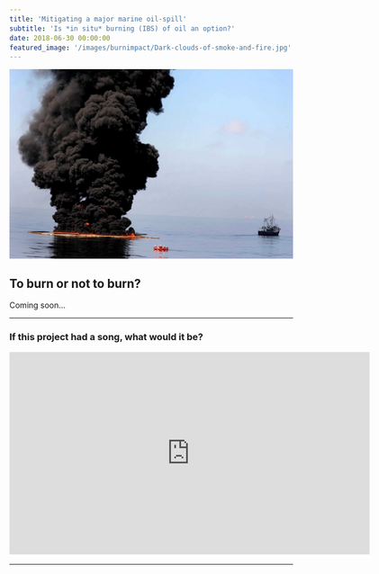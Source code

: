 ```yaml
---
title: 'Mitigating a major marine oil-spill'
subtitle: 'Is *in situ* burning (IBS) of oil an option?'
date: 2018-06-30 00:00:00
featured_image: '/images/burnimpact/Dark-clouds-of-smoke-and-fire.jpg'
---
```


![](/images/burnimpact/Dark-clouds-of-smoke-and-fire.jpg)

## To burn or not to burn?

Coming soon...

---

### If this project had a song, what would it be?

<iframe src="https://www.youtube.com/embed/WNGItWw6oy0" width="640" height="360" frameborder="0" webkitallowfullscreen mozallowfullscreen allowfullscreen></iframe>

---
